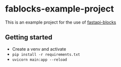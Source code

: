 # fablocks-example-project
This is an example project for the use of [fastapi-blocks](https://github.com/r3sbarra/fastapi-blocks) 

## Getting started

- Create a venv and activate
- `pip install -r requirements.txt`
- `uvicorn main:app --reload`
